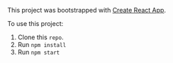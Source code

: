 This project was bootstrapped with [Create React App](https://github.com/facebook/create-react-app).

To use this project:
1. Clone this <code>repo</code>.
2. Run <code>npm install</code>
3. Run <code>npm start</code>
